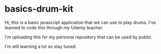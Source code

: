 # basics-drum-kit
Hi, this is a basic javascript application that we can use to play drums.
I've learned to code this through my Udemy teacher.

I'm uploading this for my personal repository that can be used by public.

I'm still learning a lot so stay tuned.
